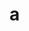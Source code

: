 # a
<rss>
<channel>
<item>
<title>شكي</title>
<enclosure url="https://c.top4top.net/m_627lraxs1.mp3"/>
</item>
<item>
<title>اشكي لربي</title>
<enclosure url="https://b.top4top.net/m_627n57j21.mp3"/>
</item>
<item>
<title>الغرام</title>
<enclosure url="https://d.top4top.net/m_627j8p7b1.mp3"/>
</item>
<item>
<title>الغرام2</title>
<enclosure url="https://f.top4top.net/m_627yfdwa1.mp3"/>
</item>
<item>
<title>انا مين</title>
<enclosure url="https://d.top4top.net/m_627fa04s1.mp3"/>
</item>
<item>
<title>بدي حبك</title>
<enclosure url="https://c.top4top.net/m_627xrcb01.mp3"/>
</item>
<item>
<title>تي رش رش</title>
<enclosure url="https://e.top4top.net/m_627xspzd1.mp3"/>
</item>
<item>
<title>دفيني بقلبك</title>
<enclosure url="https://e.top4top.net/m_6277di8l1.mp3"/>
</item>
<item>
<title>دق الماني تيرشرش</title>
<enclosure url="https://d.top4top.net/m_627arpky1.mp3"/>
</item>
<item>
<title>عاملي دوشة</title>
<enclosure url="https://f.top4top.net/m_627u4oy61.mp3"/>
</item>
<item>
<title>غفيني بألبك</title>
<enclosure url="https://b.top4top.net/m_627no9aw1.mp3"/>
</item>
<item>
<title>غفيني بقلبك</title>
<enclosure url="https://a.top4top.net/m_627nj05p1.mp3"/>
</item>
<item>
<title>قلبي لغيرك مامال</title>
<enclosure url="https://c.top4top.net/m_627pwxl91.mp3"/>
</item>
<item>
<title>قولي انا مين</title>
<enclosure url="https://a.top4top.net/m_627rii371.mp3"/>
</item>
<item>
<title>مو خسارة</title>
<enclosure url="https://f.top4top.net/m_627nhatm1.mp3"/>
</item>
<item>
<title>شكي</title>
<enclosure url="https://c.top4top.net/m_627lraxs1.mp3"/>
</item>
<item>
<title>اشكي لربي</title>
<enclosure url="https://b.top4top.net/m_627n57j21.mp3"/>
</item>
<item>
<title>الغرام</title>
<enclosure url="https://d.top4top.net/m_627j8p7b1.mp3"/>
</item>
<item>
<title>الغرام2</title>
<enclosure url="https://f.top4top.net/m_627yfdwa1.mp3"/>
</item>
<item>
<title>انا مين</title>
<enclosure url="https://d.top4top.net/m_627fa04s1.mp3"/>
</item>
<item>
<title>بدي حبك</title>
<enclosure url="https://c.top4top.net/m_627xrcb01.mp3"/>
</item>
<item>
<title>تي رش رش</title>
<enclosure url="https://e.top4top.net/m_627xspzd1.mp3"/>
</item>
<item>
<title>دفيني بقلبك</title>
<enclosure url="https://e.top4top.net/m_6277di8l1.mp3"/>
</item>
<item>
<title>دق الماني تيرشرش</title>
<enclosure url="https://d.top4top.net/m_627arpky1.mp3"/>
</item>
<item>
<title>عاملي دوشة</title>
<enclosure url="https://f.top4top.net/m_627u4oy61.mp3"/>
</item>
<item>
<title>غفيني بألبك</title>
<enclosure url="https://b.top4top.net/m_627no9aw1.mp3"/>
</item>
<item>
<title>غفيني بقلبك</title>
<enclosure url="https://a.top4top.net/m_627nj05p1.mp3"/>
</item>
<item>
<title>قلبي لغيرك مامال</title>
<enclosure url="https://c.top4top.net/m_627pwxl91.mp3"/>
</item>
<item>
<title>قولي انا مين</title>
<enclosure url="https://a.top4top.net/m_627rii371.mp3"/>
</item>
<item>
<title>مو خسارة</title>
<enclosure url="https://f.top4top.net/m_627nhatm1.mp3"/>
</item>
<item>
<title>شكي</title>
<enclosure url="https://c.top4top.net/m_627lraxs1.mp3"/>
</item>
<item>
<title>اشكي لربي</title>
<enclosure url="https://b.top4top.net/m_627n57j21.mp3"/>
</item>
<item>
<title>الغرام</title>
<enclosure url="https://d.top4top.net/m_627j8p7b1.mp3"/>
</item>
<item>
<title>الغرام2</title>
<enclosure url="https://f.top4top.net/m_627yfdwa1.mp3"/>
</item>
<item>
<title>انا مين</title>
<enclosure url="https://d.top4top.net/m_627fa04s1.mp3"/>
</item>
<item>
<title>بدي حبك</title>
<enclosure url="https://c.top4top.net/m_627xrcb01.mp3"/>
</item>
<item>
<title>تي رش رش</title>
<enclosure url="https://e.top4top.net/m_627xspzd1.mp3"/>
</item>
<item>
<title>دفيني بقلبك</title>
<enclosure url="https://e.top4top.net/m_6277di8l1.mp3"/>
</item>
<item>
<title>دق الماني تيرشرش</title>
<enclosure url="https://d.top4top.net/m_627arpky1.mp3"/>
</item>
<item>
<title>عاملي دوشة</title>
<enclosure url="https://f.top4top.net/m_627u4oy61.mp3"/>
</item>
<item>
<title>غفيني بألبك</title>
<enclosure url="https://b.top4top.net/m_627no9aw1.mp3"/>
</item>
<item>
<title>غفيني بقلبك</title>
<enclosure url="https://a.top4top.net/m_627nj05p1.mp3"/>
</item>
<item>
<title>قلبي لغيرك مامال</title>
<enclosure url="https://c.top4top.net/m_627pwxl91.mp3"/>
</item>
<item>
<title>قولي انا مين</title>
<enclosure url="https://a.top4top.net/m_627rii371.mp3"/>
</item>
<item>
<title>مو خسارة</title>
<enclosure url="https://f.top4top.net/m_627nhatm1.mp3"/>
</item>
</channel>
</rss>
